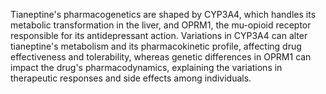 Tianeptine's pharmacogenetics are shaped by CYP3A4, which handles its metabolic transformation in the liver, and OPRM1, the mu-opioid receptor responsible for its antidepressant action. Variations in CYP3A4 can alter tianeptine's metabolism and its pharmacokinetic profile, affecting drug effectiveness and tolerability, whereas genetic differences in OPRM1 can impact the drug's pharmacodynamics, explaining the variations in therapeutic responses and side effects among individuals.